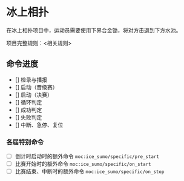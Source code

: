 # 冰上相扑

在冰上相扑项目中，运动员需要使用下界合金锄，将对方击退到下方水池。

项目完整规则：<相关规则>

## 命令进度

- [] 检录与播报
- [] 启动（晋级赛）
- [] 启动（决赛）
- [] 循环判定
- [] 成功判定
- [] 失败判定
- [] 中断、急停、复位

### 各届特别命令

- [ ] 倒计时启动时的额外命令 `moc:ice_sumo/specific/pre_start`
- [ ] 比赛开始时的额外命令 `moc:ice_sumo/specific/on_start`
- [ ] 比赛结束、中断时的额外命令 `moc:ice_sumo/specific/on_stop`